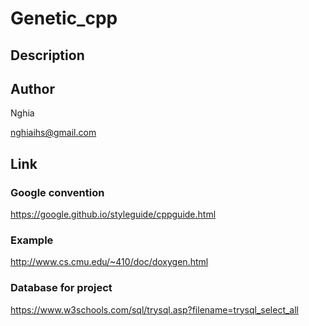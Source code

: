 # Genetic_cpp
## Description

## Author
Nghia

nghiaihs@gmail.com

## Link
### Google convention
https://google.github.io/styleguide/cppguide.html
### Example
http://www.cs.cmu.edu/~410/doc/doxygen.html
### Database for project
https://www.w3schools.com/sql/trysql.asp?filename=trysql_select_all